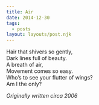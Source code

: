 ```yaml
---
title: Air
date: 2014-12-30
tags:
  - posts
layout: layouts/post.njk
---
```


Hair that shivers so gently,  
Dark lines full of beauty.  
A breath of air,  
Movement comes so easy.  
Who’s to see your flutter of wings?  
Am I the only?

_Originally written circa 2006_
